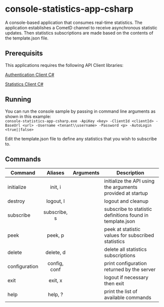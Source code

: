 # console-statistics-app-csharp
A console-based application that consumes real-time statistics.  The application establishes 
a CometD channel to receive asynchronous statistic updates.  Then statistics subscriptions are
made based on the contents of the template.json file.

## Prerequisits

This applications requires the following API Client libraries:

[Authentication Client C#](https://github.com/GenesysPureEngage/authentication-client-csharp)

[Statistics Client C#](https://github.com/GenesysPureEngage/statistics-client-csharp)

## Running

You can run the console sample by passing in command line arguments as shown in this example:<br>
`console-statistics-app-csharp.exe -ApiKey <key> -ClientId <clientId> -BaseUrl <url> -Username <tenant\\username> -Password <p> -AutoLogin <true||false>`

Edit the template.json file to define any statistics that you wish to subscribe to.

## Commands

| Command          | Aliases           | Arguments   | Description |
| -------------    |:-----------------:| ----------: |------------------------------ |
| initialize       | init, i           |             | initialize the API using the arguments provided at startup                      |
| destroy          | logout, l         |             | logout and cleanup                      |
| subscribe        | subscribe, s      |             | subscribe to statistic definitions found in template.json             |
| peek             | peek, p           |             | peek at statistic values for subscribed statistics                      |
| delete           | delete, d         |             | delete all statistics subscriptions                      |
| configuration    | config, conf      |             | print configuration returned by the server |
| exit             |exit, x            |             | logout if necessary then exit                      |
| help             |help, ?            |             | print the list of available commands                      |



